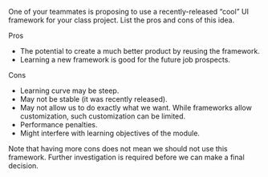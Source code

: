 <panel header="{{ icon_Q_A }} Using a cool UI framework">
<question has-input="true">

One of your teammates is proposing to use a recently-released “cool” UI framework for your class project. List the pros and cons of this idea.

<div slot="answer">

Pros

* The potential to create a much better product by reusing the framework.
* Learning a new framework is good for the future job prospects.

Cons

* Learning curve may be steep.
* May not be stable (it was recently released).
* May not allow us to do exactly what we want. While frameworks allow customization, such customization can be limited.
* Performance penalties.
* Might interfere with learning objectives of the module.

Note that having more cons does not mean we should not use this framework. Further investigation is required before we can make a final decision.

</div>
</question>
</panel>
